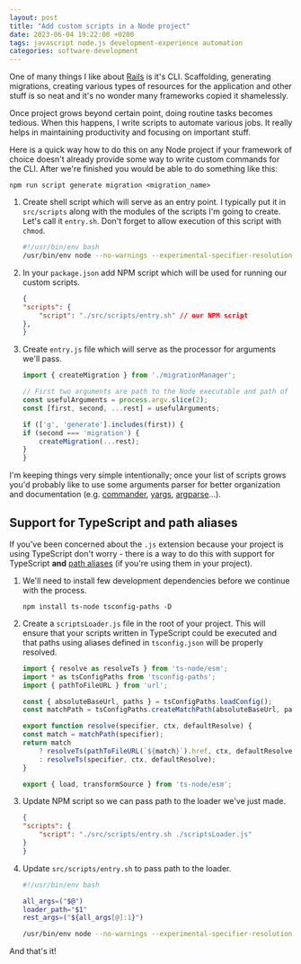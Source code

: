 ```yaml
---
layout: post
title: "Add custom scripts in a Node project"
date: 2023-06-04 19:22:00 +0200
tags: javascript node.js development-experience automation
categories: software-development
---
```


One of many things I like about [Rails](https://rubyonrails.org/) is it's CLI. Scaffolding, generating migrations, creating various types of resources for the application and other stuff is so neat and it's no wonder many frameworks copied it shamelessly. 

Once project grows beyond certain point, doing routine tasks becomes tedious. When this happens, I write scripts to automate various jobs. It really helps in maintaining productivity and focusing on important stuff.

Here is a quick way how to do this on any Node project if your framework of choice doesn't already provide some way to write custom commands for the CLI. After we're finished you would be able to do something like this:

```
npm run script generate migration <migration_name>
```

1. Create shell script which will serve as an entry point. I typically put it in `src/scripts` along with the modules of the scripts I'm going to create. Let's call it `entry.sh`. Don't forget to allow execution of this script with `chmod`.

    ```sh
    #!/usr/bin/env bash
    /usr/bin/env node --no-warnings --experimental-specifier-resolution=node ./src/scripts/entry.js "$@"
    ```

2. In your `package.json` add NPM script which will be used for running our custom scripts.

    ```json
    {
    "scripts": {
        "script": "./src/scripts/entry.sh" // our NPM script
    },
    }
    ```

3. Create `entry.js` file which will serve as the processor for arguments we'll pass.

    ```js
    import { createMigration } from './migrationManager';

    // First two arguments are path to the Node executable and path of this file respectively; let's just ditch them
    const usefulArguments = process.argv.slice(2);
    const [first, second, ...rest] = usefulArguments;

    if (['g', 'generate'].includes(first)) {
    if (second === 'migration') {
        createMigration(...rest);
    }
    }
    ```

I'm keeping things very simple intentionally; once your list of scripts grows you'd probably like to use some arguments parser for better organization and documentation (e.g. [commander](https://www.npmjs.com/package/commander), [yargs](https://www.npmjs.com/package/yargs), [argparse](https://www.npmjs.com/package/argparse)...).

## Support for TypeScript and path aliases

If you've been concerned about the `.js` extension because your project is using TypeScript don't worry - there is a way to do this with support for TypeScript **and** [path aliases](https://www.typescriptlang.org/tsconfig#paths) (if you're using them in your project).

1. We'll need to install few development dependencies before we continue with the process.

    ```
    npm install ts-node tsconfig-paths -D
    ```

2. Create a `scriptsLoader.js` file in the root of your project. This will ensure that your scripts written in TypeScript could be executed and that paths using aliases defined in `tsconfig.json` will be properly resolved.

    ```js
    import { resolve as resolveTs } from 'ts-node/esm';
    import * as tsConfigPaths from 'tsconfig-paths';
    import { pathToFileURL } from 'url';

    const { absoluteBaseUrl, paths } = tsConfigPaths.loadConfig();
    const matchPath = tsConfigPaths.createMatchPath(absoluteBaseUrl, paths);

    export function resolve(specifier, ctx, defaultResolve) {
    const match = matchPath(specifier);
    return match
        ? resolveTs(pathToFileURL(`${match}`).href, ctx, defaultResolve)
        : resolveTs(specifier, ctx, defaultResolve);
    }

    export { load, transformSource } from 'ts-node/esm';
    ```

3. Update NPM script so we can pass path to the loader we've just made.

    ```json
    {
    "scripts": {
        "script": "./src/scripts/entry.sh ./scriptsLoader.js"
    }
    }
    ```

4. Update `src/scripts/entry.sh` to pass path to the loader.

    ```sh
    #!/usr/bin/env bash

    all_args=("$@")
    loader_path="$1"
    rest_args=("${all_args[@]:1}")

    /usr/bin/env node --no-warnings --experimental-specifier-resolution=node --loader "$loader_path" ./src/scripts/entry.ts "${rest_args[@]}"
    ```

And that's it!
